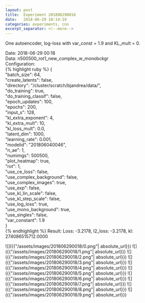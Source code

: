 ```yaml
---
layout: post
title:  Experiment 201806290018
date:   2018-06-29 10:14:19
categories: experiments, cnn
excerpt_separator: <!--more-->
---
```

One autoencoder, log-loss with var_const = 1.9 and KL_mult = 0.  

 <!--more-->
Date: 2018-06-29 00:18  
Data: n500500_rot1_new_complex_w_monobckgr  
Configuration:   
{% highlight ruby %}
{  
    "batch_size": 64,   
    "create_latents": false,   
    "directory": "/cluster/scratch/bjandrea/data/",   
    "do_training": true,   
    "do_training_classif": false,   
    "epoch_updates": 100,   
    "epochs": 200,   
    "input_s": 128,   
    "kl_extra_exponent": 4,   
    "kl_extra_mult": 10,   
    "kl_loss_mult": 0.0,   
    "latent_dim": 1000,   
    "learning_rate": 0.001,   
    "modelid": "201806040046",   
    "n_ae": 1,   
    "numimgs": 500500,   
    "plot_heatmap": true,   
    "rot": 1,   
    "use_ce_loss": false,   
    "use_complex_background": false,   
    "use_complex_images": true,   
    "use_exp": false,   
    "use_kl_lin_scale": false,   
    "use_kl_step_scale": false,   
    "use_log_loss": true,   
    "use_mono_background": true,   
    "use_singles": false,   
    "var_constant": 1.9  
}  
{% endhighlight %}
Result: Loss: -3.2178, l2_loss: -3.2178, kl: 274086515712.0000  

![]({{"/assets/images/201806290018/0.png"| absolute_url}})
![]({{"/assets/images/201806290018/1.png"| absolute_url}})
![]({{"/assets/images/201806290018/2.png"| absolute_url}})
![]({{"/assets/images/201806290018/3.png"| absolute_url}})
![]({{"/assets/images/201806290018/4.png"| absolute_url}})
![]({{"/assets/images/201806290018/5.png"| absolute_url}})
![]({{"/assets/images/201806290018/6.png"| absolute_url}})
![]({{"/assets/images/201806290018/7.png"| absolute_url}})
![]({{"/assets/images/201806290018/8.png"| absolute_url}})
![]({{"/assets/images/201806290018/9.png"| absolute_url}})
